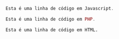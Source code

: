 ~~~javascript
Esta é uma linha de código em Javascript.
~~~

~~~php
Esta é uma linha de código em PHP.
~~~

~~~html
Esta é uma linha de código em HTML.
~~~